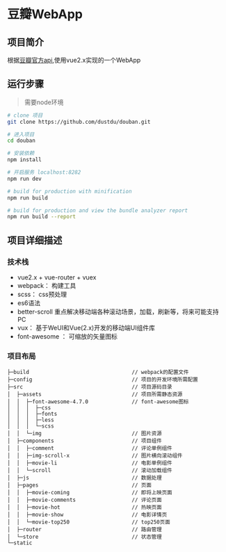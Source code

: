 # 豆瓣WebApp

## 项目简介

根据[豆瓣官方api](https://developers.douban.com/wiki/?title=movie_v2),使用vue2.x实现的一个WebApp

## 运行步骤

> 需要node环境

``` bash
# clone 项目
git clone https://github.com/dustdu/douban.git

# 进入项目
cd douban

# 安装依赖
npm install

# 开启服务 localhost:8282
npm run dev

# build for production with minification
npm run build

# build for production and view the bundle analyzer report
npm run build --report
```

## 项目详细描述

### 技术栈

- vue2.x + vue-router + vuex
- webpack： 构建工具
- scss： css预处理
- es6语法
- better-scroll 重点解决移动端各种滚动场景，加载，刷新等，将来可能支持PC
- vux： 基于WeUI和Vue(2.x)开发的移动端UI组件库
- font-awesome ： 可缩放的矢量图标

### 项目布局

```
├─build                                 // webpack的配置文件
├─config                                // 项目的开发环境所需配置
├─src                                   // 项目源码目录
│  ├─assets                             // 项目所需静态资源
│  │  ├─font-awesome-4.7.0              // font-awesome图标
│  │  │  ├─css
│  │  │  ├─fonts
│  │  │  ├─less
│  │  │  └─scss
│  │  └─img                             // 图片资源
│  ├─components                         // 项目组件
│  │  ├─comment                         // 评论单例组件
│  │  ├─img-scroll-x                    // 图片横向滚动组件
│  │  ├─movie-li                        // 电影单例组件
│  │  └─scroll                          // 滚动加载组件
│  ├─js                                 // 数据处理
│  ├─pages                              // 页面
│  │  ├─movie-coming                    // 即将上映页面
│  │  ├─movie-comments                  // 评论页面
│  │  ├─movie-hot                       // 热映页面
│  │  ├─movie-show                      // 电影详情页
│  │  └─movie-top250                    // top250页面
│  ├─router                             // 路由管理
│  └─store                              // 状态管理
└─static
```